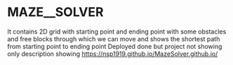 # MAZE__SOLVER
It contains 2D grid with starting point and ending point with some obstacles and free blocks through which we can move and shows the shortest path from starting point to ending point 
Deployed done but project not showing only description showing https://nsp1919.github.io/MazeSolver.github.io/
